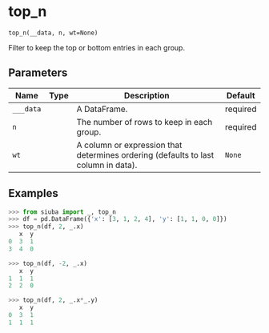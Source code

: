 # top_n

`top_n(__data, n, wt=None)`

Filter to keep the top or bottom entries in each group.

## Parameters

| Name      | Type   | Description                                                                        | Default   |
|-----------|--------|------------------------------------------------------------------------------------|-----------|
| `___data` |        | A DataFrame.                                                                       | required  |
| `n`       |        | The number of rows to keep in each group.                                          | required  |
| `wt`      |        | A column or expression that determines ordering (defaults to last column in data). | `None`    |

## Examples

```python
>>> from siuba import _, top_n
>>> df = pd.DataFrame({'x': [3, 1, 2, 4], 'y': [1, 1, 0, 0]})
>>> top_n(df, 2, _.x)
   x  y
0  3  1
3  4  0
```

```python
>>> top_n(df, -2, _.x)
   x  y
1  1  1
2  2  0
```

```python
>>> top_n(df, 2, _.x*_.y)
   x  y
0  3  1
1  1  1
```